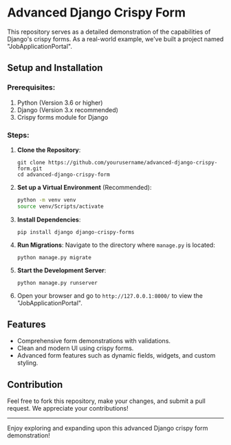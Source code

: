 # Advanced Django Crispy Form

This repository serves as a detailed demonstration of the capabilities of Django's crispy forms. As a real-world example, we've built a project named "JobApplicationPortal".

## Setup and Installation

### Prerequisites:

1. Python (Version 3.6 or higher)
2. Django (Version 3.x recommended)
3. Crispy forms module for Django

### Steps:

1. **Clone the Repository**:
    ```
    git clone https://github.com/yourusername/advanced-django-crispy-form.git
    cd advanced-django-crispy-form
    ```

2. **Set up a Virtual Environment** (Recommended):
    ```bash
    python -m venv venv
    source venv/Scripts/activate 
    ```

3. **Install Dependencies**:
    ```
    pip install django django-crispy-forms
    ```

4. **Run Migrations**:
    Navigate to the directory where `manage.py` is located:
    ```
    python manage.py migrate
    ```

5. **Start the Development Server**:
    ```
    python manage.py runserver
    ```

6. Open your browser and go to `http://127.0.0.1:8000/` to view the "JobApplicationPortal".

## Features

- Comprehensive form demonstrations with validations.
- Clean and modern UI using crispy forms.
- Advanced form features such as dynamic fields, widgets, and custom styling.

## Contribution

Feel free to fork this repository, make your changes, and submit a pull request. We appreciate your contributions!

---

Enjoy exploring and expanding upon this advanced Django crispy form demonstration!
